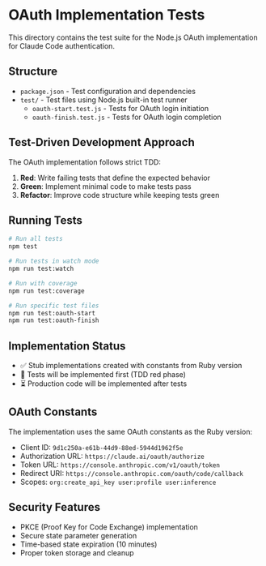 # OAuth Implementation Tests

This directory contains the test suite for the Node.js OAuth implementation for Claude Code authentication.

## Structure

- `package.json` - Test configuration and dependencies
- `test/` - Test files using Node.js built-in test runner
  - `oauth-start.test.js` - Tests for OAuth login initiation
  - `oauth-finish.test.js` - Tests for OAuth login completion

## Test-Driven Development Approach

The OAuth implementation follows strict TDD:

1. **Red**: Write failing tests that define the expected behavior
2. **Green**: Implement minimal code to make tests pass
3. **Refactor**: Improve code structure while keeping tests green

## Running Tests

```bash
# Run all tests
npm test

# Run tests in watch mode
npm run test:watch

# Run with coverage
npm run test:coverage

# Run specific test files
npm run test:oauth-start
npm run test:oauth-finish
```

## Implementation Status

- ✅ Stub implementations created with constants from Ruby version
- 🔄 Tests will be implemented first (TDD red phase)
- ⏳ Production code will be implemented after tests

## OAuth Constants

The implementation uses the same OAuth constants as the Ruby version:

- Client ID: `9d1c250a-e61b-44d9-88ed-5944d1962f5e`
- Authorization URL: `https://claude.ai/oauth/authorize`
- Token URL: `https://console.anthropic.com/v1/oauth/token`
- Redirect URI: `https://console.anthropic.com/oauth/code/callback`
- Scopes: `org:create_api_key user:profile user:inference`

## Security Features

- PKCE (Proof Key for Code Exchange) implementation
- Secure state parameter generation
- Time-based state expiration (10 minutes)
- Proper token storage and cleanup
